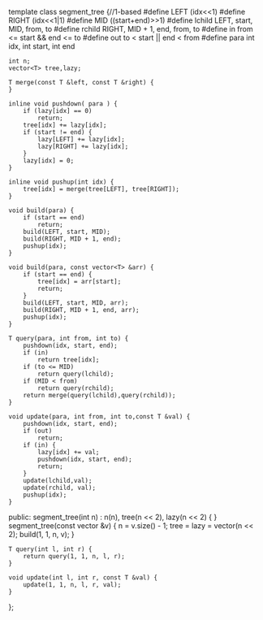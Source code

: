
template<typename T>
class segment_tree {//1-based
#define LEFT (idx<<1)
#define RIGHT (idx<<1|1)
#define MID ((start+end)>>1)
#define lchild LEFT, start, MID, from, to
#define rchild RIGHT, MID + 1, end, from, to
#define in from <= start && end <= to
#define out to < start || end < from
#define para int idx, int start, int end

    int n;
    vector<T> tree,lazy;
    
    T merge(const T &left, const T &right) {
    }
    
    inline void pushdown( para ) {
        if (lazy[idx] == 0)
            return;
        tree[idx] += lazy[idx];
        if (start != end) {
            lazy[LEFT] += lazy[idx];
            lazy[RIGHT] += lazy[idx];
        }
        lazy[idx] = 0;
    }

    inline void pushup(int idx) {
        tree[idx] = merge(tree[LEFT], tree[RIGHT]);
    }

    void build(para) {
        if (start == end)
            return;
        build(LEFT, start, MID);
        build(RIGHT, MID + 1, end);
        pushup(idx);
    }

    void build(para, const vector<T> &arr) {
        if (start == end) {
            tree[idx] = arr[start];
            return;
        }
        build(LEFT, start, MID, arr);
        build(RIGHT, MID + 1, end, arr);
        pushup(idx);
    }

    T query(para, int from, int to) {
        pushdown(idx, start, end);
        if (in)
            return tree[idx];
        if (to <= MID)
            return query(lchild);
        if (MID < from)
            return query(rchild);
        return merge(query(lchild),query(rchild));
    }

    void update(para, int from, int to,const T &val) {
        pushdown(idx, start, end);
        if (out)
            return;
        if (in) {
            lazy[idx] += val;
            pushdown(idx, start, end);
            return;
        }
        update(lchild,val);
        update(rchild, val);
        pushup(idx);
    }

public:
    segment_tree(int n) : n(n), tree(n << 2), lazy(n << 2) {
    }
    segment_tree(const vector<T> &v) {
        n = v.size() - 1;
        tree = lazy = vector<T>(n << 2);
        build(1, 1, n, v);
    }

    T query(int l, int r) {
        return query(1, 1, n, l, r);
    }

    void update(int l, int r, const T &val) {
        update(1, 1, n, l, r, val);
    }
};